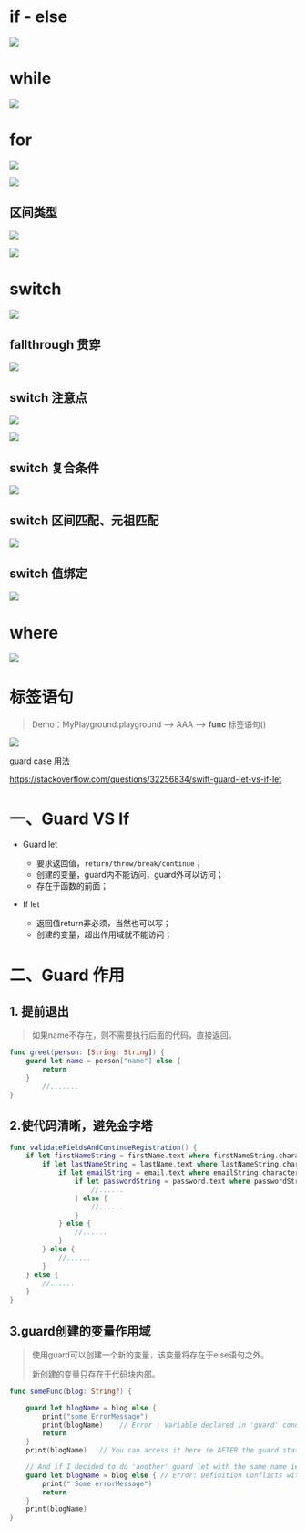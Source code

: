 

# if - else

![](media_ControlFlow/001.png)



# while

![](media_ControlFlow/002.png)





# for

![](media_ControlFlow/003.png)

![](media_ControlFlow/004.png)



## 区间类型

![](media_ControlFlow/005.png)

![](media_ControlFlow/006.png)





# switch

![](media_ControlFlow/007.png)



## fallthrough 贯穿

![](media_ControlFlow/008.png)



## switch 注意点

![](media_ControlFlow/009.png)

![](media_ControlFlow/010.png)



## switch 复合条件

![](media_ControlFlow/011.png)



## switch 区间匹配、元祖匹配

![](media_ControlFlow/012.png)



## switch 值绑定

![](media_ControlFlow/013.png)





# where

![](media_ControlFlow/014.png)



# 标签语句

> Demo：MyPlayground.playground	-->	AAA	-->	**func** 标签语句() 

![](media_ControlFlow/015.png)



















guard case 用法

https://stackoverflow.com/questions/32256834/swift-guard-let-vs-if-let





# 一、Guard VS If 

* Guard let
  * 要求返回值，`return/throw/break/continue`；
  * 创建的变量，guard内不能访问，guard外可以访问；
  * 存在于函数的前面；

* If let
  * 返回值return非必须，当然也可以写；
  * 创建的变量，超出作用域就不能访问；



# 二、Guard 作用



## 1. 提前退出

> 如果name不存在，则不需要执行后面的代码，直接返回。

```swift
func greet(person: [String: String]) {
    guard let name = person["name"] else {
        return
    }
		//.......    
}
```



## 2.使代码清晰，避免金字塔

```swift
func validateFieldsAndContinueRegistration() {
    if let firstNameString = firstName.text where firstNameString.characters.count > 0 {
        if let lastNameString = lastName.text where lastNameString.characters.count > 0 {
            if let emailString = email.text where emailString.characters.count > 3 && emailString.containsString("@") {
                if let passwordString = password.text where passwordString.characters.count > 7 {
                    //......
                } else {
                    //......
                }
            } else {
                //......
            }
        } else {
            //......
        }
    } else {
        //......
    }
}
```



## 3.guard创建的变量作用域

> 使用guard可以创建一个新的变量，该变量将存在于else语句之外。
>
> 新创建的变量只存在于代码块内部。

```swift
func someFunc(blog: String?) {

    guard let blogName = blog else {
        print("some ErrorMessage")
        print(blogName)    // Error : Variable declared in 'guard' condition is not usable in its body
        return
    }
    print(blogName)   // You can access it here ie AFTER the guard statement!!

    // And if I decided to do 'another' guard let with the same name ie 'blogName' then I would create an error!
    guard let blogName = blog else { // Error: Definition Conflicts with previous value.
        print(" Some errorMessage")
        return
    }
    print(blogName)
}
```



















